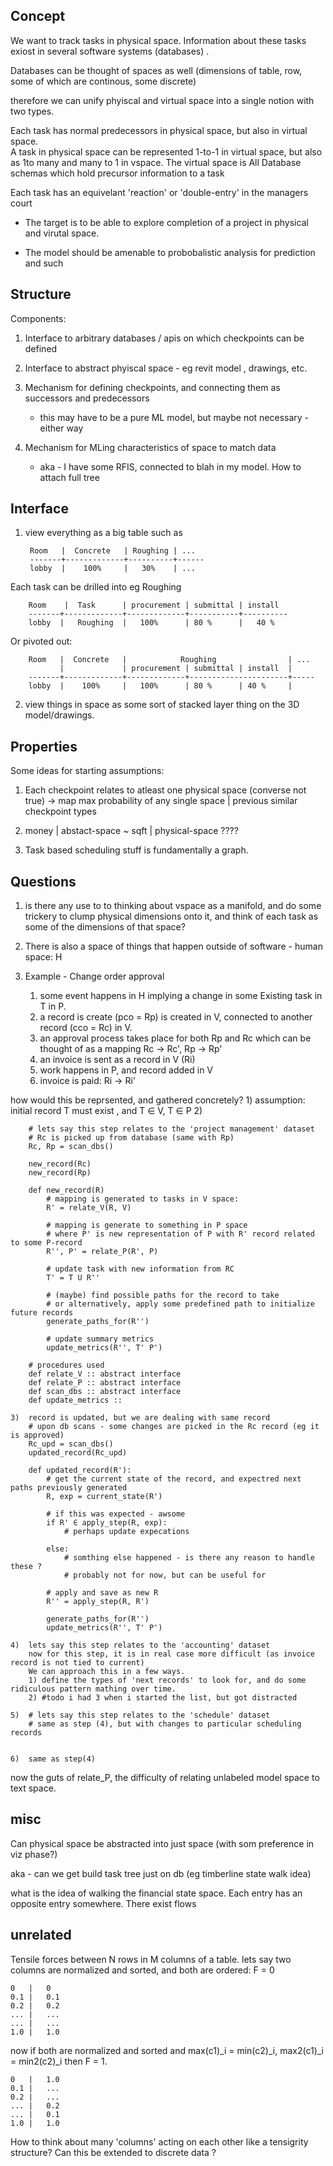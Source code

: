

## Concept

We want to track tasks in physical space. Information about these tasks exiost in several
software systems (databases) . 
    
Databases can be thought of spaces as well (dimensions of table, 
row, some of which are continous, some discrete)
    
therefore we can unify phyiscal and virtual space into a single notion with two types. 
    
Each task has normal predecessors in physical space, but also in virtual space.  
A task in physical space can be represented 1-to-1 in virtual space, but also as 1to many and many to 1 in vspace. 
The virtual space is All Database schemas which hold precursor information to a task 
    
Each task has an equivelant 'reaction' or 'double-entry' in the managers court 

- The target is to be able to explore completion of a project in physical and virutal space. 
    
- The model should be amenable to probobalistic analysis for prediction and such 
    

## Structure

Components:
    
1) Interface to arbitrary databases / apis on which checkpoints can be defined
    
2) Interface to abstract phyiscal space - eg revit model , drawings, etc. 
    
3) Mechanism for defining checkpoints, and connecting them as successors and predecessors
    - this may have to be a pure ML model, but maybe not necessary - either way
        
4) Mechanism for MLing characteristics of space to match data 
     - aka - I have some RFIS, connected to blah in my model. How to attach full tree

## Interface

1) view everything as a big table such as
    
        Room   |  Concrete   | Roughing | ...
        -------+-------------+----------+------
        lobby  |    100%     |   30%    | ...
    
Each task can be drilled into eg Roughing
    
        Room    |  Task      | procurement | submittal | install
        -------+-------------+-------------+-----------+----------
        lobby  |   Roughing  |   100%      | 80 %      |   40 %
    
Or pivoted out: 
    
        Room   |  Concrete   |            Roughing                | ...
               |             | procurement | submittal | install  |
        -------+-------------+-------------+----------------------+-----
        lobby  |    100%     |   100%      | 80 %      | 40 %     |
    
    
2) view things in space as some sort of stacked layer thing on the 3D model/drawings.



## Properties 

Some ideas for starting assumptions:

1) Each checkpoint relates to atleast one physical space (converse not true)
        -> map max probability of any single space | previous similar checkpoint types
    
2) money | abstact-space ~ sqft | physical-space ????
    
3) Task based scheduling stuff is fundamentally a graph. 

## Questions 
    
1) is there any use to to thinking about vspace as a manifold, and do some trickery 
to clump physical dimensions onto it, and think of each task as some of the dimensions of that space?

2) There is also a space of things that happen outside of software - human space: H

3) Example - Change order approval
    1) some event happens in H implying a change in some Existing task in T in P.
    2) a record is create (pco = Rp) is created in V, connected to another record (cco = Rc) in V. 
    3) an approval process takes place for both Rp and Rc which can be thought of as a mapping Rc -> Rc', Rp -> Rp'
    4) an invoice is sent as a record in V (Ri)
    5) work happens in P, and record added in V
    6) invoice is paid: Ri -> Ri'
    
how would this be reprsented, and gathered concretely? 
    1)  assumption: initial record T must exist , and T ∈ V, T ∈ P
    2)  
    
        # lets say this step relates to the 'project management' dataset 
        # Rc is picked up from database (same with Rp)
        Rc, Rp = scan_dbs()
        
        new_record(Rc)
        new_record(Rp)
        
        def new_record(R)
            # mapping is generated to tasks in V space:
            R' = relate_V(R, V)
            
            # mapping is generate to something in P space
            # where P' is new representation of P with R' record related to some P-record
            R'', P' = relate_P(R', P)
            
            # update task with new information from RC
            T' = T U R''
            
            # (maybe) find possible paths for the record to take
            # or alternatively, apply some predefined path to initialize future records
            generate_paths_for(R'') 
                
            # update summary metrics 
            update_metrics(R'', T' P')

        # procedures used 
        def relate_V :: abstract interface
        def relate_P :: abstract interface
        def scan_dbs :: abstract interface
        def update_metrics :: 
        
    3)  record is updated, but we are dealing with same record
        # upon db scans - some changes are picked in the Rc record (eg it is approved)
        Rc_upd = scan_dbs()
        updated_record(Rc_upd)
        
        def updated_record(R'):
            # get the current state of the record, and expectred next paths previously generated
            R, exp = current_state(R')
            
            # if this was expected - awsome
            if R' ∈ apply_step(R, exp):
                # perhaps update expecations 
                
            else:
                # somthing else happened - is there any reason to handle these ? 
                # probably not for now, but can be useful for 
            
            # apply and save as new R
            R'' = apply_step(R, R')
            
            generate_paths_for(R'')
            update_metrics(R'', T' P')
    
    4)  lets say this step relates to the 'accounting' dataset
        now for this step, it is in real case more difficult (as invoice record is not tied to current)
        We can approach this in a few ways. 
        1) define the types of 'next records' to look for, and do some ridiculous pattern mathing over time. 
        2) #todo i had 3 when i started the list, but got distracted  
            
    5)  # lets say this step relates to the 'schedule' dataset 
        # same as step (4), but with changes to particular scheduling records
        
        
    6)  same as step(4)
    
        
now the guts of relate_P, the difficulty of relating unlabeled model space to text space.


## misc 
    
Can physical space be abstracted into just space (with som preference in viz phase?) 
    
aka - can we get build task tree just on db (eg timberline state walk idea)

what is the idea of walking the financial state space. Each entry has an opposite entry somewhere. 
There exist flows 


## unrelated 

Tensile forces between N rows in M columns of a table.
lets say two columns are normalized and sorted, and both are ordered:
F = 0

    0   |   0
    0.1 |   0.1
    0.2 |   0.2
    ... |   ...
    ... |   ...
    1.0 |   1.0
    
now if both are normalized and sorted and max(c1)_i = min(c2)_i, max2(c1)_i = min2(c2)_i
then F = 1.

    0   |   1.0
    0.1 |   ...
    0.2 |   ...
    ... |   0.2
    ... |   0.1
    1.0 |   1.0
    
How to think about many 'columns' acting on each other like a tensigrity structure? 
Can this be extended to discrete data ? 
    
    